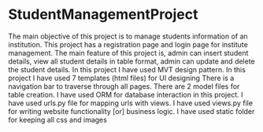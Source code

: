 # StudentManagementProject
The main objective of this project is to manage students information of an  institution.  This project has a registration page and login page for institute management. The main feature of this project is, admin can insert student details, view all student details in  table format, admin can update and delete the student details.
In this project I have used MVT design pattern.
In this project I have used 7 templates (html files) for UI designing
There is a navigation bar to traverse through all pages.
There are 2 model files for table creation.
I have used ORM for database interaction in this project.
I have used urls.py file for mapping urls with views.
I have used views.py file for writing website functionality [or] business logic.
I have used static folder for keeping all css and images

